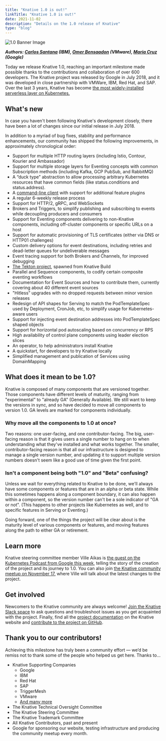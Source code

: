 ```yaml
---
title: "Knative 1.0 is out!"
linkTitle: "Knative 1.0 is out!"
date: 2021-11-02
description: "Details on the 1.0 release of Knative"
type: "blog"
---
```


![1.0 Banner Image](/blog/images/1.0Banner.jpg)

***Authors: [Carlos Santana](https://twitter.com/csantanapr) (IBM), [Omer Bensaadon](https://twitter.com/omer_bensaadon) (VMware), [Maria Cruz](https://twitter.com/marianarra_) (Google)***

Today we release Knative 1.0, reaching an important milestone made possible thanks to the contributions and collaboration of over 600 developers. The Knative project was released by Google in July 2018, and it was developed in close partnership with VMWare, IBM, Red Hat, and SAP. Over the last 3 years, Knative has become [the most widely-installed serverless layer on Kubernetes.](https://www.cncf.io/wp-content/uploads/2020/11/CNCF_Survey_Report_2020.pdf)


## What's new

In case you haven't been following Knative's development closely, there have been a lot of changes since our initial release in July 2018.

In addition to a myriad of bug fixes, stability and performance enhancements, our community has shipped the following improvements, in approximately chronological order:

* Support for multiple HTTP routing layers (including Istio, Contour, Kourier and Ambassador)
* Support for multiple storage layers for Eventing concepts with common Subscription methods (including Kafka, GCP PubSub, and RabbitMQ)
* A “duck type” abstraction to allow processing arbitrary Kubernetes resources that have common fields (like status.conditions and status.address).
* A [command-line client](https://knative.dev/docs/client/install-kn/) with support for additional feature plugins
* A regular 6-weekly release process
* Support for HTTP/2, gRPC, and WebSockets
* Brokers and Triggers, to simplify publishing and subscribing to events while decoupling producers and consumers
* Support for Eventing components delivering to non-Knative components, including off-cluster components or specific URLs on a host
* Support for automatic provisioning of TLS certificates (either via DNS or HTTP01 challenges)
* Custom delivery options for event destinations, including retries and dead-letter queues for undeliverable messages
* Event tracing support for both Brokers and Channels, for improved debugging
* [The Tekton project](https://tekton.dev/), spawned from Knative Build
* Parallel and Sequence components, to codify certain composite eventing workflows
* Documentation for Event Sources and how to contribute them, currently covering about 40 different event sources
* "Hitless” upgrades with no dropped requests between minor version releases
* Redesign of API shapes for Serving to match the PodTemplateSpec used by Deployment, CronJob, etc, to simplify usage for Kubernetes-aware users
* Support for injecting event destination addresses into PodTemplateSpec shaped objects
* Support for horizontal pod autoscaling based on concurrency or RPS
* High availability of control plane components using leader election slices
* An operator, to help administrators install Knative
* A quickstart, for developers to try Knative locally
* Simplified management and publication of Services using DomainMapping

## What does it mean to be 1.0?

Knative is composed of many components that are versioned together.  Those components have different levels of maturity, ranging from "experimental" to "already GA" (Generally Available).  We still want to keep the versions in sync, and so have decided to move all components to version 1.0.  GA levels are marked for components individually.

### Why move all the components to 1.0 at once?

Two reasons: one user-facing, and one contributor-facing. The big, user-facing reason is that it gives users a single number to hang on to when understanding what they've installed and what works together. The smaller, contributor-facing reason is that all our infrastructure is designed to manage a single version number, and updating it to support multiple version numbers doesn't seem like a good use of time given the first point.

### Isn't a component being both "1.0" and "Beta" confusing?

Unless we wait for everything related to Knative to be done, we'll always have some components or features that are in an alpha or beta state. While this sometimes happens along a component boundary, it can also happen within a component, so the version number can't be a sole indicator of "GA or not". (This happens to other projects like Kubernetes as well, and to specific features in Serving or Eventing.)

Going forward, one of the things the project will be clear about is the maturity level of various components or features, and moving features along the path to either GA or retirement.

## Learn more
Knative steering committee member Ville Aikas is [the guest on the Kubernetes Podcast from Google this week](https://kubernetespodcast.com/episode/166-knative-1.0/), telling the story of the creation of the project and its journey to 1.0.  You can also join [the Knative community meetup on November 17,](https://calendar.google.com/calendar/u/0/r/eventedit/NnAycjJyZmdlMTF1b2FuOGJzZjZ1dXA0aTZfMjAyMTExMjRUMTczMDAwWiBrbmF0aXZlLnRlYW1fOXE4M2JnMDdxczViOXJyc2xwNWpvcjRsNnNAZw?tab=mc) where Ville will talk about the latest changes to the project.

## Get involved
Newcomers to the Knative community are always welcome! [Join the Knative Slack space](https://slack.knative.dev/) to ask questions and troubleshoot issues as you get acquainted with the project. Finally, find all the [project documentation](https://knative.dev/docs/) on the Knative website and [contribute to the project on GitHub](https://github.com/knative).

## Thank you to our contributors!
Achieving this milestone has truly been a community effort — we’d be remiss not to thank some of the people who helped us get here.
Thanks to…

* Knative Supporting Companies
    * Google
    * IBM
    * Red Hat
    * SAP
    * TriggerMesh
    * VMware
    * [And many more](https://knative.teststats.cncf.io/d/5/companies-table?orgId=1&var-period_name=Last%202%20years&var-metric=contributions)
* The Knative Technical Oversight Committee
* The Knative Steering Committee
* The Knative Trademark Committee
* All Knative Contributors, past and present
* Google for sponsoring our website, testing infrastructure and producing the community meetup every month.
